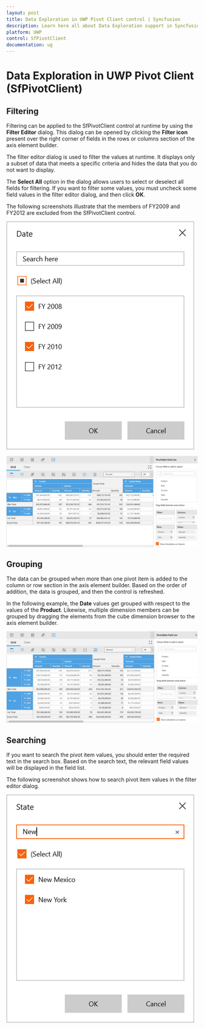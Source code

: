 ```yaml
---
layout: post
title: Data Exploration in UWP Pivot Client control | Syncfusion
description: Learn here all about Data Exploration support in Syncfusion UWP Pivot Client (SfPivotClient) control and more.
platform: UWP
control: SfPivotClient
documentation: ug
---
```


# Data Exploration in UWP Pivot Client (SfPivotClient)

## Filtering

Filtering can be applied to the SfPivotClient control at runtime by using the **Filter Editor** dialog. This dialog can be opened by clicking the **Filter icon** present over the right corner of fields in the rows or columns section of the axis element builder.

The filter editor dialog is used to filter the values at runtime. It displays only a subset of data that meets a specific criteria and hides the data that you do not want to display.

The **Select All** option in the dialog allows users to select or deselect all fields for filtering. If you want to filter some values, you must uncheck some field values in the filter editor dialog, and then click **OK**.

The following screenshots illustrate that the members of FY2009 and FY2012 are excluded from the SfPivotClient control.

![Filtering_image2](Data-Exploration_images/Filtering_image2.png)

![Filtering_image3](Data-Exploration_images/Filtering_image3.png)

## Grouping

The data can be grouped when more than one pivot item is added to the column or row section in the axis element builder. Based on the order of addition, the data is grouped, and then the control is refreshed.

In the following example, the **Date** values get grouped with respect to the values of the **Product**. Likewise, multiple dimension members can be grouped by dragging the elements from the cube dimension browser to the axis element builder.

![Filtering_image1](Data-Exploration_images/Filtering_image1.png)

## Searching

If you want to search the pivot item values, you should enter the required text in the search box. Based on the search text, the relevant field values will be displayed in the field list.

The following screenshot shows how to search pivot item values in the filter editor dialog.

![Searching_image1](Data-Exploration_images/Searching_image1.png)
